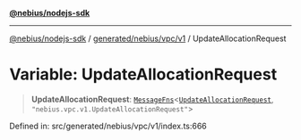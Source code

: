 [**@nebius/nodejs-sdk**](../../../../../README.md)

***

[@nebius/nodejs-sdk](../../../../../README.md) / [generated/nebius/vpc/v1](../README.md) / UpdateAllocationRequest

# Variable: UpdateAllocationRequest

> **UpdateAllocationRequest**: [`MessageFns`](../../../../../runtime/protos/core/interfaces/MessageFns.md)\<[`UpdateAllocationRequest`](../interfaces/UpdateAllocationRequest.md), `"nebius.vpc.v1.UpdateAllocationRequest"`\>

Defined in: src/generated/nebius/vpc/v1/index.ts:666

